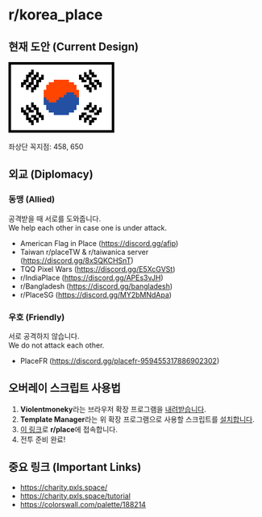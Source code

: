 # r/korea_place

## 현재 도안 (Current Design)

![Flag of Korea](media/flag_of_korea_large.png)

좌상단 꼭지점: 458, 650

## 외교 (Diplomacy)

### 동맹 (Allied)

공격받을 때 서로를 도와줍니다.<br>
We help each other in case one is under attack.

- American Flag in Place (https://discord.gg/afip)
- Taiwan r/placeTW & r/taiwanica server (https://discord.gg/8xSQKCHSnT)
- TQQ Pixel Wars (https://discord.gg/E5XcGVSt)
- r/IndiaPlace (https://discord.gg/APEs3vJH)
- r/Bangladesh (https://discord.gg/bangladesh)
- r/PlaceSG (https://discord.gg/MY2bMNdApa)

### 우호 (Friendly)

서로 공격하지 않습니다.<br>
We do not attack each other.

- PlaceFR (https://discord.gg/placefr-959455317886902302)

## 오버레이 스크립트 사용법

1. **Violentmoneky**라는 브라우저 확장 프로그램을 [내려받습니다](https://violentmonkey.github.io/get-it/).
2. **Template Manager**라는 위 확장 프로그램으로 사용할 스크립트를 [설치합니다](https://github.com/osuplace/templateManager/raw/main/dist/templateManager.user.js).
3. [이 링크](https://new.reddit.com/r/place?jsontemplate=https://github.com/HaneulCheong/r-korea-place/blob/main/templates/flag/endu_template.json)로 **r/place**에 접속합니다.
4. 전투 준비 완료!

## 중요 링크 (Important Links)

- https://charity.pxls.space/
- https://charity.pxls.space/tutorial
- https://colorswall.com/palette/188214
